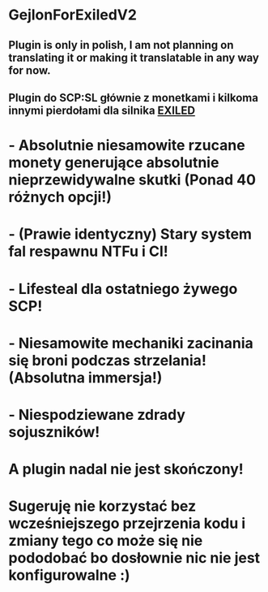 # GejlonForExiledV2<br/>
## Plugin is only in polish, I am not planning on translating it or making it translatable in any way for now.

## Plugin do SCP:SL głównie z monetkami i kilkoma innymi pierdołami dla silnika [EXILED](https://github.com/ExMod-Team/EXILED)<br/>
# - Absolutnie niesamowite rzucane monety generujące absolutnie nieprzewidywalne skutki (Ponad 40 różnych opcji!)<br/>
# - (Prawie identyczny) Stary system fal respawnu NTFu i CI!<br/>
# - Lifesteal dla ostatniego żywego SCP!<br/>
# - Niesamowite mechaniki zacinania się broni podczas strzelania! (Absolutna immersja!)<br/>
# - Niespodziewane zdrady sojuszników!<br/>

# A plugin nadal nie jest skończony!<br/>
# Sugeruję nie korzystać bez wcześniejszego przejrzenia kodu i zmiany tego co może się nie pododobać bo dosłownie nic nie jest konfigurowalne :)
